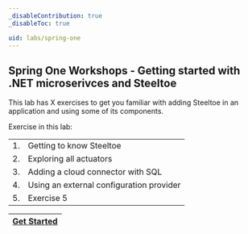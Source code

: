 ```yaml
---
_disableContribution: true
_disableToc: true

uid: labs/spring-one
---
```


[home-page-link]: index.md
[exercise-1-link]: exercise1.md
[exercise-2-link]: exercise2.md
[exercise-3-link]: exercise3.md
[exercise-4-link]: exercise4.md
[exercise-5-link]: exercise5.md

## Spring One Workshops - Getting started with .NET microserivces and Steeltoe

This lab has X exercises to get you familiar with adding Steeltoe in an application and using some of its components.

Exercise in this lab:

|||
|:--:|:--|
|1.|Getting to know Steeltoe|
|2.|Exploring all actuators|
|3.|Adding a cloud connector with SQL|
|4.|Using an external configuration provider|
|5.|Exercise 5|

|[Get Started][exercise-1-link]|
|:--:|
